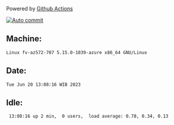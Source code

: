 Powered by [Github Actions](https://github.com/features/actions)

[![Auto commit](https://github.com/hiage/workstation/workflows/Auto%20commit/badge.svg)](https://github.com/hiage/workstation/actions?query=workflow%3A%22Auto+commit%22)

## Machine:
```
Linux fv-az572-707 5.15.0-1039-azure x86_64 GNU/Linux
```
## Date:
```
Tue Jun 20 13:08:16 WIB 2023
```
## Idle:
```
 13:08:16 up 2 min,  0 users,  load average: 0.78, 0.34, 0.13
```
